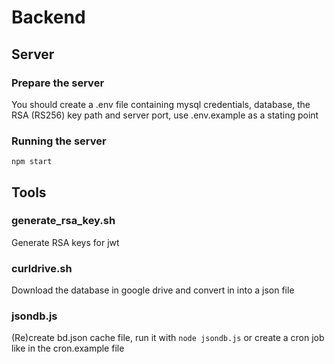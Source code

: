 # Backend

## Server

### Prepare the server
You should create a .env file containing mysql credentials, database, the RSA (RS256) key path and server port, use .env.example as a stating point

### Running the server
`npm start`

## Tools
### generate_rsa_key.sh
Generate RSA keys for jwt 

### curldrive.sh
Download the database in google drive and convert in into a json file 

### jsondb.js
(Re)create bd.json cache file, run it with `node jsondb.js` or create a cron job like in the cron.example file
